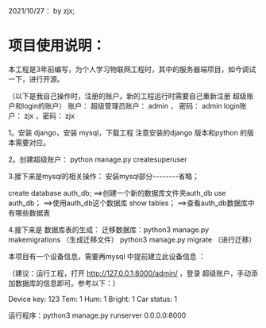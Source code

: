 2021/10/27：
by zjx;


# 项目使用说明： 
本工程是3年前编写，为个人学习物联网工程时，其中的服务器端项目，如今调试一下，进行开源。

（以下是我自己操作时，注册的账户。新的工程运行时需要自己重新注册 超级账户和login的账户）
账户：
超级管理员账户： admin ， 密码： admin
login账户： zjx    ，密码： zjx


1。安装 django，安装 mysql，下载工程
注意安装的django 版本和python 的版本需要对应。

2。创建超级账户： python manage.py createsuperuser

3.接下来是mysql的相关操作：
安装mysql部分--------省略；

create database auth_db;    ==>创建一个新的数据库文件夹auth_db
use auth_db；               ==>使用auth_db这个数据库
show tables；               ==>查看auth_db数据库中有哪些数据表

4.接下来是 数据库表的生成：
迁移数据库：python3 manage.py makemigrations   （生成迁移文件）
python3 manage.py migrate           （进行迁移）


本项目有一个设备信息，需要再mysql 中提前建立此设备信息 ：

（建议：运行工程，打开 http://127.0.0.1:8000/admin/ ，登录 超级账户，手动添加数据库的信息即可。参考以下：）

Device key:     123
Tem:            1
Hum:            1
Bright:         1
Car status:     1


运行程序：python3 manage.py runserver 0.0.0.0:8000